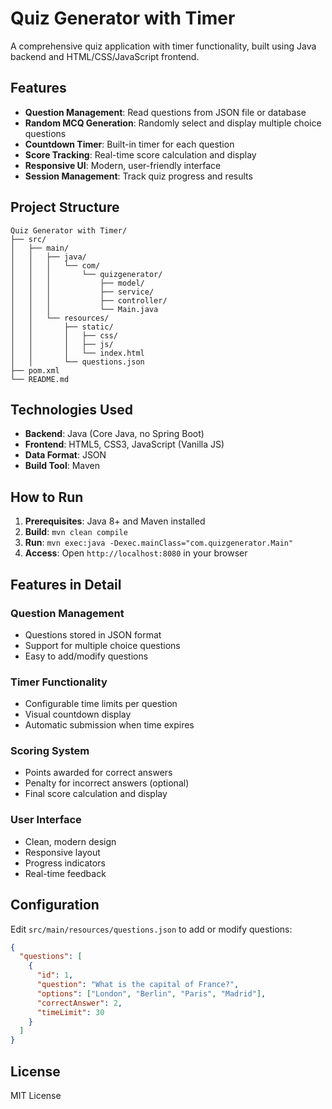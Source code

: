# Quiz Generator with Timer

A comprehensive quiz application with timer functionality, built using Java backend and HTML/CSS/JavaScript frontend.

## Features

- **Question Management**: Read questions from JSON file or database
- **Random MCQ Generation**: Randomly select and display multiple choice questions
- **Countdown Timer**: Built-in timer for each question
- **Score Tracking**: Real-time score calculation and display
- **Responsive UI**: Modern, user-friendly interface
- **Session Management**: Track quiz progress and results

## Project Structure

```
Quiz Generator with Timer/
├── src/
│   ├── main/
│   │   ├── java/
│   │   │   └── com/
│   │   │       └── quizgenerator/
│   │   │           ├── model/
│   │   │           ├── service/
│   │   │           ├── controller/
│   │   │           └── Main.java
│   │   └── resources/
│   │       ├── static/
│   │       │   ├── css/
│   │       │   ├── js/
│   │       │   └── index.html
│   │       └── questions.json
├── pom.xml
└── README.md
```

## Technologies Used

- **Backend**: Java (Core Java, no Spring Boot)
- **Frontend**: HTML5, CSS3, JavaScript (Vanilla JS)
- **Data Format**: JSON
- **Build Tool**: Maven

## How to Run

1. **Prerequisites**: Java 8+ and Maven installed
2. **Build**: `mvn clean compile`
3. **Run**: `mvn exec:java -Dexec.mainClass="com.quizgenerator.Main"`
4. **Access**: Open `http://localhost:8080` in your browser

## Features in Detail

### Question Management
- Questions stored in JSON format
- Support for multiple choice questions
- Easy to add/modify questions

### Timer Functionality
- Configurable time limits per question
- Visual countdown display
- Automatic submission when time expires

### Scoring System
- Points awarded for correct answers
- Penalty for incorrect answers (optional)
- Final score calculation and display

### User Interface
- Clean, modern design
- Responsive layout
- Progress indicators
- Real-time feedback

## Configuration

Edit `src/main/resources/questions.json` to add or modify questions:

```json
{
  "questions": [
    {
      "id": 1,
      "question": "What is the capital of France?",
      "options": ["London", "Berlin", "Paris", "Madrid"],
      "correctAnswer": 2,
      "timeLimit": 30
    }
  ]
}
```

## License

MIT License
